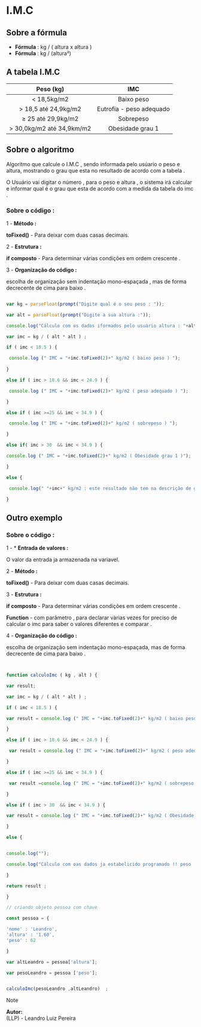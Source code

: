# I.M.C

## Sobre a fórmula 

* <strong>Fórmula</strong> : kg / ( altura x altura ) 
* <strong>Fórmula </strong> : kg / (altura²)

## A tabela I.M.C
|Peso (kg) | IMC |
|:--:|:--:|
| < 18,5kg/m2 | Baixo peso |
| > 18,5 até 24,9kg/m2 | Eutrofia - peso adequado |
| ≥ 25 até 29,9kg/m2 | Sobrepeso |
| > 30,0kg/m2 até 34,9km/m2 | Obesidade grau 1 |

## Sobre o algoritmo 

<p>Algoritmo que calcule o I.M.C  , sendo informada pelo usúario o peso e altura, mostrando o grau que esta no resultado de acordo com a tabela  .</p>

<p>O Usuário vai digitar o número , para o peso e altura , o sistema irá calcular e informar qual é o grau que esta de acordo com a medida da tabela do imc . </p>

### Sobre o código :

1 - **Método :**

 **toFixed()** - Para deixar com duas casas decimais.

2 - **Estrutura :**

 **if composto** - Para determinar várias condições em ordem crescente .

3 - **Organização do código :**

 escolha de organização sem indentação mono-espaçada , mas de forma decrecente de cima para baixo .

```javascript

var kg = parseFloat(prompt("Digite qual é o seu peso : "));

var alt = parseFloat(prompt("Digite a sua altura :"));

console.log("Cálculo com os dados iformados pelo usuário altura : "+alt+" peso : "+kg+" ");

var imc = kg / ( alt * alt ) ; 

if ( imc < 18.5 ) {

 console.log (" IMC = "+imc.toFixed(2)+" kg/m2 ( baixo peso ) ");
 
}

else if ( imc > 18.6 && imc < 24.9 ) {

 console.log (" IMC = "+imc.toFixed(2)+" kg/m2 ( peso adequado ) ");

}

else if ( imc >=25 && imc < 34.9 ) {

 console.log (" IMC = "+imc.toFixed(2)+" kg/m2 ( sobrepeso ) ");

}

else if( imc > 30  && imc < 34.9 ) {

console.log (" IMC = "+imc.toFixed(2)+" kg/m2 ( Obesidade grau 1 )");

}

else {

 console.log(" "+imc+" kg/m2 : este resultado não tem na descrição de grau do imc na tabela I.M.C ");

}


```

## Outro exemplo 

### Sobre o código : 

1 - * **Entrada de valores :**

O valor da entrada ja armazenada na variavel.

2 - **Método :**

 **toFixed()** - Para deixar com duas casas decimais.

3 - **Estrutura :**

**if composto** - Para determinar várias condições em ordem crescente .

**Function** - com parâmetro , para declarar vàrias vezes for preciso de calcular o imc  para saber o valores diferentes e comparar .

4 - **Organização do código :**

escolha de organização sem indentação mono-espaçada, mas de forma decrecente de cima para baixo .


```javascript 


function calculoImc ( kg , alt ) {

var result;

var imc = kg / ( alt * alt ) ; 

if ( imc < 18.5 ) {

var result = console.log (" IMC = "+imc.toFixed(2)+" kg/m2 ( baixo peso ) ");

}

else if ( imc > 18.6 && imc < 24.9 ) {

 var result = console.log (" IMC = "+imc.toFixed(2)+" kg/m2 ( peso adequado ) ");

}

else if ( imc >=25 && imc < 34.9 ) {

 var result =console.log (" IMC = "+imc.toFixed(2)+" kg/m2 ( sobrepeso ) ");

}

else if ( imc > 30  && imc < 34.9 ) {

var result = console.log (" IMC = "+imc.toFixed(2)+" kg/m2 ( Obesidade grau 1 )");

}

else {


console.log("");

console.log("Cálculo com oas dados ja estabelicido programado !! peso : 62 altura : 1.60 ");

}

return result ;

}

// criando objeto pessoa com chave

const pessoa = {

'nome' : 'Leandro',
'altura' : '1.60',
'peso' : 62 

}

var altLeandro = pessoa['altura'];

var pesoLeandro = pessoa ['peso'];


calculoImc(pesoLeandro ,altLeandro)  ; 


```

> [!NOTE] 
> **Autor:** <br>
> (LLP) - Leandro Luiz Pereira
>